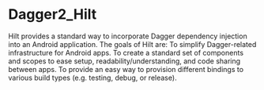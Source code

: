 # Dagger2_Hilt
Hilt provides a standard way to incorporate Dagger dependency injection into an Android application.  The goals of Hilt are:      To simplify Dagger-related infrastructure for Android apps.     To create a standard set of components and scopes to ease setup, readability/understanding, and code sharing between apps.     To provide an easy way to provision different bindings to various build types (e.g. testing, debug, or release).
